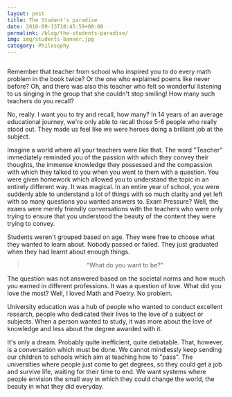 ```yaml
---
layout: post
title: The Student's paradise
date: 2016-09-13T18:45:59+00:00
permalink: /blog/the-students-paradise/
img: img/students-banner.jpg
category: Philosophy
---
```


<div class="row justify-content-center">
    <div class="col-sm mt-3 mt-md-0">
        <img class="img-fluid rounded z-depth-1" src="{{ '/assets/img/students-banner.jpg' | relative_url }}" alt="" title="Dice Game"/>
	</div>
</div>

Remember that teacher from school who inspired you to do every math problem in the book twice? Or the one who explained poems like never before? Oh, and there was also this teacher who felt so wonderful listening to us singing in the group that she couldn't stop smiling! How many such teachers do you recall?

No, really. I want you to try and recall, how many? In 14 years of an average educational journey, we're only able to recall those 5-6 people who really stood out. They made us feel like we were heroes doing a brilliant job at the subject.

Imagine a world where all your teachers were like that. The word "Teacher" immediately reminded you of the passion with which they convey their thoughts, the immense knowledge they possessed and the compassion with which they talked to you when you went to them with a question. You were given homework which allowed you to understand the topic in an entirely different way. It was magical. In an entire year of school, you were suddenly able to understand a lot of things with so much clarity and yet left with so many questions you wanted answers to. Exam Pressure? Well, the exams were merely friendly conversations with the teachers who were only trying to ensure that you understood the beauty of the content they were trying to convey.

Students weren't grouped based on age. They were free to choose what they wanted to learn about. Nobody passed or failed. They just graduated when they had learnt about enough things.

> <p style="text-align: center;">
>   &#8220;What do you want to be?&#8221;
> </p>

The question was not answered based on the societal norms and how much you earned in different professions. It was a question of love. What did you love the most? Well, I loved Math and Poetry. No problem.

University education was a hub of people who wanted to conduct excellent research, people who dedicated their lives to the love of a subject or subjects. When a person wanted to study, it was more about the love of knowledge and less about the degree awarded with it.

It's only a dream. Probably quite inefficient, quite debatable. That, however, is a conversation which must be done. We cannot mindlessly keep sending our children to schools which aim at teaching how to "pass". The universities where people just come to get degrees, so they could get a job and survive life, waiting for their time to end. We want systems where people envision the small way in which they could change the world, the beauty in what they did everyday.
